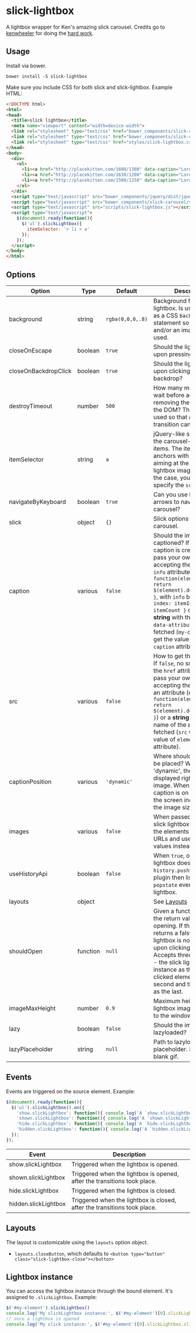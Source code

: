 # slick-lightbox

A lightbox wrapper for Ken's amazing slick carousel. Credits go to [kenwheeler](https://github.com/kenwheeler) for doing the [hard work](https://github.com/kenwheeler/slick).

## Usage

Install via bower.

```
bower install -S slick-lightbox
```

Make sure you include CSS for both slick and slick-lightbox. Example HTML:

```html
<!DOCTYPE html>
<html>
<head>
  <title>slick lightbox</title>
  <meta name="viewport" content="width=device-width">
  <link rel="stylesheet" type="text/css" href="bower_components/slick-carousel/slick/slick.css">
  <link rel="stylesheet" type="text/css" href="bower_components/slick-carousel/slick/slick-theme.css">
  <link rel="stylesheet" type="text/css" href="styles/slick-lightbox.css">
</head>
<body>
  <div>
    <ul>
      <li><a href="http://placekitten.com/1600/1300" data-caption="Lorem ipsum 1600x1300">http://placekitten.com/1600/1300</a></li>
      <li><a href="http://placekitten.com/1630/1280" data-caption="Lorem ipsum 1630x1280">http://placekitten.com/1630/1280</a></li>
      <li><a href="http://placekitten.com/1500/1250" data-caption="Lorem ipsum 1500x1250">http://placekitten.com/1500/1250</a></li>
    </ul>
  </div>
  <script type="text/javascript" src="bower_components/jquery/dist/jquery.js"></script>
  <script type="text/javascript" src="bower_components/slick-carousel/slick/slick.min.js"></script>
  <script type="text/javascript" src="scripts/slick-lightbox.js"></script>
  <script type="text/javascript">
    $(document).ready(function(){
      $('ul').slickLightbox({
        itemSelector: '> li > a'
      });
    });
  </script>
</body>
</html>
```

## Options

Option               | Type     |  Default         | Description
------               | ----     |  -------         | -----------
background           | string   | `rgba(0,0,0,.8)` | Background for the lightbox. Is used directly as a CSS `background` statement so that color and/or an image can be used.
closeOnEscape        | boolean  | `true`           | Should the lightbox close upon pressing ESC?
closeOnBackdropClick | boolean  | `true`           | Should the lightbox close upon clicking on backdrop?
destroyTimeout       | number   | `500`            | How many ms should we wait before actually removing the lightbox from the DOM? The default is used so that a 0.5s opacity transition can take place.
itemSelector         | string   | `a`              | jQuery-like selector for the carousel-to-create items. The items should be anchors with `href` attribute aiming at the desired lightbox image. If that's not the case, you should specify the `src` option.
navigateByKeyboard   | boolean  | `true`           | Can you use keyboard arrows to navigate the carousel?
slick                | object   | `{}`             | Slick options to pass to the carousel.
caption              | various  | `false`          | Should the images be captioned? If `false`, no caption is created. You can pass your own **function** accepting the `element` and `info` attributes (e.g. `function(element, info) { return $(element).doSomething(); }`, with `info` being an `{ index: itemIndex, length: itemCount }` object) or a **string** with the name of the `data-attribute` to be fetched (`my-caption` will get the value of `data-my-caption` attribute).
src                  | various  | `false`          | How to get the image urls? If `false`, no src is taken as the `href` attribute. You can pass your own **function** accepting the element as an attribute (e.g. `function(element) { return $(element).doSomething(); }`) or a **string** with the name of the attribute to be fetched (`src` will get the value of `element.src` attribute).
captionPosition      | various  | `'dynamic'`      | Where should the caption be placed? When set to 'dynamic', the caption is displayed right under the image. When 'bottom', the caption is on the bottom of the screen independent to the image size.
images               | various  | `false`          | When passed an array, slick lightbox doesn't scan the elements for image URLs and uses array's values instead.
useHistoryApi        | boolean  | `false`          | When `true`, opening the lightbox does a `history.pushState`. The plugin then listens for the `popstate` event to close the lightbox.
layouts              | object   |                  | See [Layouts](#layouts)
shouldOpen           | function | `null`           | Given a function, checks the return value before opening. If the function returns a falsy value, the lightbox is not opened upon clicking on the items. Accepts three arguments - the slick lightbox instance as the first, the clicked element as the second and the click event as the last.
imageMaxHeight       | number   | `0.9`            | Maximum height of the lightbox images. Relative to the window height.
lazy                 | boolean  | `false`          | Should the images be lazyloaded? 
lazyPlaceholder      | string   | `null`           | Path to lazyloading placeholder. Defaults to a blank gif.

## Events

Events are triggered on the source element. Example:

```javascript
$(document).ready(function(){
  $('ul').slickLightbox().on({
    'show.slickLightbox': function(){ console.log('A `show.slickLightbox` event triggered.'); },1
    'shown.slickLightbox': function(){ console.log('A `shown.slickLightbox` event triggered.'); },
    'hide.slickLightbox': function(){ console.log('A `hide.slickLightbox` event triggered.'); },
    'hidden.slickLightbox': function(){ console.log('A `hidden.slickLightbox` event triggered.'); }
  });
});
```

Event                | Description
------               | ----
show.slickLightbox   | Triggered when the lightbox is opened.
shown.slickLightbox  | Triggered when the lightbox is opened, after the transitions took place.
hide.slickLightbox   | Triggered when the lightbox is closed.
hidden.slickLightbox | Triggered when the lightbox is closed, after the transitions took place.


## Layouts

The layout is customizable using the `layouts` option object.

- `layouts.closeButton`, which defaults to `<button type="button" class="slick-lightbox-close"></button>`

## Lightbox instance

You can access the lightbox instance through the bound element. It's assigned to `.slickLightbox`. Example:

```javascript
$('#my-element').slickLightbox()
console.log('My slickLightbox instance:', $('#my-element')[0].slickLightbox)
// once a lightbox is opened
console.log('My slick instance:', $('#my-element')[0].slickLightbox.slick)
```
